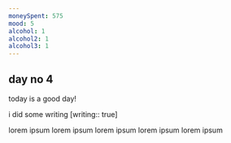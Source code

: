 ```yaml
---
moneySpent: 575
mood: 5
alcohol: 1
alcohol2: 1
alcohol3: 1
---
```

## day no 4
today is a good day!
 

i did some writing [writing:: true]

lorem ipsum lorem ipsum lorem ipsum lorem ipsum lorem ipsum
